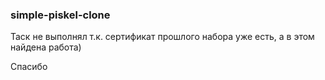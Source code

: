 ### simple-piskel-clone ###

Таск не выполнял т.к. сертификат прошлого набора уже есть, а в этом найдена работа)

Спасибо
